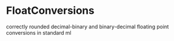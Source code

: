 FloatConversions
================

correctly rounded decimal-binary and binary-decimal floating point conversions in standard ml
